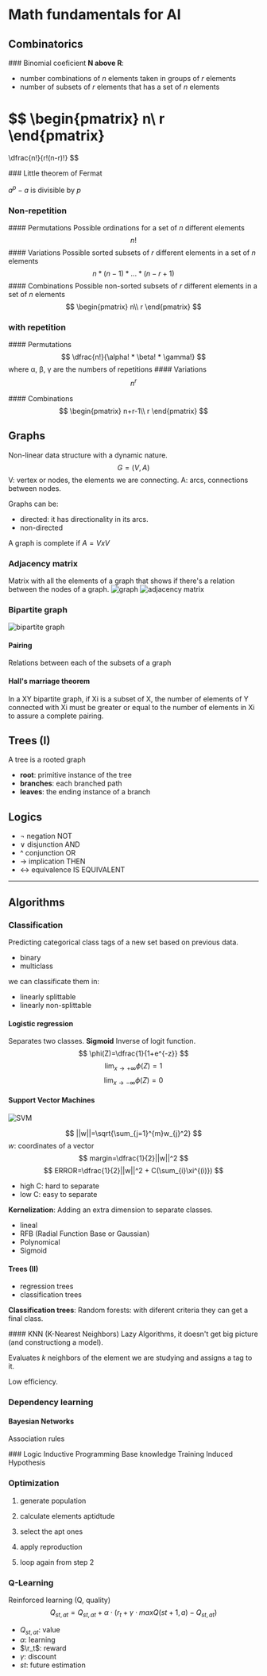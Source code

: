 # Math fundamentals for AI
## Combinatorics
### Binomial coeficient
**N above R**:
- number combinations of *n* elements taken in groups of *r* elements
- number of subsets of *r* elements that has a set of *n* elements

$$
\begin{pmatrix}
n\\
r
\end{pmatrix}
=
\dfrac{n!}{r!(n-r)!}
$$

### Little theorem of Fermat

$a^p-a$ is divisible by *p*

### Non-repetition
#### Permutations
Possible ordinations for a set of *n* different elements
$$
n!
$$
#### Variations
Possible sorted subsets of *r* different elements in a set of *n* elements
$$
n * (n-1) * ... * (n-r+1)
$$
#### Combinations
Possible non-sorted subsets of *r* different elements in a set of *n* elements
$$
\begin{pmatrix}
n\\
r
\end{pmatrix}
$$

### with repetition
#### Permutations
$$
\dfrac{n!}{\alpha! * \beta! * \gamma!}
$$
where α, β, γ are the numbers of repetitions
#### Variations
$$
n^r
$$

#### Combinations
$$
\begin{pmatrix}
n+r-1\\
r
\end{pmatrix}
$$

## Graphs
Non-linear data structure with a dynamic nature.
$$
G=(V,A)
$$
V: vertex or nodes, the elements we are connecting.
A: arcs, connections between nodes.

Graphs can be:
- directed: it has directionality in its arcs.
- non-directed

A graph is complete if $A = VxV$

### Adjacency matrix
Matrix with all the elements of a graph that shows if there's a relation between the nodes of a graph.
![graph](https://en.wikipedia.org/wiki/File:6n-graph2.svg)
![adjacency matrix](https://wikimedia.org/api/rest_v1/media/math/render/svg/a773011024de5e3cbe8da03e97c79e1fe3101937)

### Bipartite graph
![bipartite graph](https://upload.wikimedia.org/wikipedia/commons/thumb/e/e8/Simple-bipartite-graph.svg/440px-Simple-bipartite-graph.svg.png)

#### Pairing
Relations between each of the subsets of a graph

#### Hall's marriage theorem
In a XY bipartite graph, if Xi is a subset of X, the number of elements of Y connected with Xi must be greater or equal to the number of elements in Xi to assure a complete pairing.

## Trees (I)
A tree is a rooted graph
- **root**: primitive instance of the tree
- **branches**: each branched path
- **leaves**: the ending instance of a branch

## Logics
- ¬ negation NOT
- ∨ disjunction AND
- ^ conjunction OR
- → implication THEN
- ↔ equivalence IS EQUIVALENT


---

## Algorithms
### Classification
Predicting categorical class tags of a new set based on previous data.
- binary
- multiclass

we can classificate them in:
- linearly splittable
- linearly non-splittable

#### Logistic regression
<!-- $$
logit(P)=log\dfrac{P}{1-P}
$$ -->
Separates two classes.
**Sigmoid**
Inverse of logit function.
$$
\phi(Z)=\dfrac{1}{1+e^{-z}}
$$
$$
\lim_{x \to +\infty} \phi(Z) = 1
$$
$$
\lim_{x \to -\infty} \phi(Z) = 0
$$

#### Support Vector Machines
![SVM](https://static.javatpoint.com/tutorial/machine-learning/images/support-vector-machine-algorithm.png)

$$
||w||=\sqrt{\sum_{j=1}^{m}w_{j}^2}
$$
*w*: coordinates of a vector
$$
margin=\dfrac{1}{2}||w||^2
$$
$$
ERROR=\dfrac{1}{2}||w||^2 + C(\sum_{i}\xi^{(i)})
$$
- high C: hard to separate
- low C: easy to separate

**Kernelization**:
Adding an extra dimension to separate classes.
- lineal
- RFB (Radial Function Base or Gaussian)
- Polynomical
- Sigmoid

#### Trees (II)
- regression trees
- classification trees

**Classification trees**:
Random forests: with diferent criteria they can get a final class.

#### KNN (K-Nearest Neighbors)
Lazy Algorithms, it doesn't get big picture (and constructiong a model).

Evaluates *k* neighbors of the element we are studying and assigns a tag to it.

Low efficiency.


### Dependency learning
#### Bayesian Networks
Association rules

### Logic Inductive Programming
Base knowledge
Training
Induced Hypothesis

### Optimization
1. generate population
2. calculate elements aptidtude
3. select the apt ones
4. apply reproduction

5. loop again from step 2

### Q-Learning
Reinforced learning (Q, quality)
$$
Q_{st,at}=Q_{st,at}+\alpha\cdot (r_t+\gamma\cdot max Q(st+1,a)-Q_{st,at})
$$
- $Q_{st,at}$: value
- $\alpha$: learning
- $\r_t$: reward
- $\gamma$: discount
- $st$: future estimation



